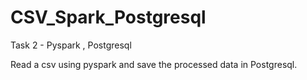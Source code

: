 # CSV_Spark_Postgresql

Task 2 - Pyspark , Postgresql 

Read a csv using pyspark and save the processed data in Postgresql.
